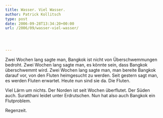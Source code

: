 ```yaml
---
title: Wasser. Viel Wasser.
author: Patrick Kollitsch
type: post
date: 2006-09-28T13:34:20+00:00
url: /2006/09/wasser-viel-wasser/




---
```

Zwei Wochen lang sagte man, Bangkok ist nicht von &Uuml;berschwemmungen bedroht. Zwei Wochen lang sagte man, es k&ouml;nnte sein, dass Bangkok &uuml;berschwemmt wird. Zwei Wochen lang sagte man, man bereite Bangkok darauf vor, von den Fluten heimgesucht zu werden. Seit gestern sagt man, es werden Fluten erwartet. Heute nun sind sie da. Die Fluten.

Viel L&auml;rm um nichts. Der Norden ist seit Wochen &uuml;berflutet. Der S&uuml;den auch. Suratthani leidet unter Erdrutschen. Nun hat also auch Bangkok ein Flutproblem.

Regenzeit.